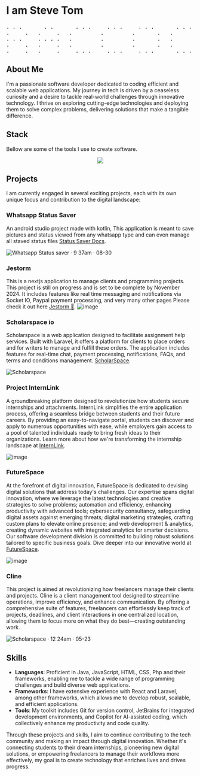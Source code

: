   <h1>
    I am Steve Tom
  </h1>
</center>


<center>
  <pre>
. . .       . .       . . .     . . .     . . .       . . .     .     .
.     .   .     .   .         .         .       .   .       .   . .   .         
. . .     . . . .   .         .         .       .   .       .   .  .  .    
.     .   .     .   .         .         .       .   .       .   .   . .    
.     .   .     .     . . .     . . .     . . .       . . .     .     .   
</pre>
</center>

## About Me
I'm a passionate software developer dedicated to coding efficient and scalable web applications. My journey in tech is driven by a ceaseless curiosity and a desire to tackle real-world challenges through innovative technology. I thrive on exploring cutting-edge technologies and deploying them to solve complex problems, delivering solutions that make a tangible difference.

## Stack
Bellow are some of the tools I use to create software.
<p align="center">
  <a href="https://skillicons.dev">
    <img src="https://skillicons.dev/icons?i=html,css,js,mysql,java,c,php,flutter,tailwind,react,next,nodejs,git,github,stackoverflow" />
  </a>
</p>

## Projects
I am currently engaged in several exciting projects, each with its own unique focus and contribution to the digital landscape:

### **Whatsapp Status Saver**
An android studio project made with kotlin, This application is meant to save pictures and status viewed from any whatsapp type and can even manage all staved status files
[Status Saver Docs](https://status-saver.vercel.app/).

![Whatsapp Status saver · 9 37am · 08-30](https://github.com/user-attachments/assets/8da01d7b-2bbf-4fca-a5b8-99a48d8257d9)

### **Jestorm**
This is a nextjs application to manage clients and programming projects. This project is still on progress and is set to be complete by November 2024. It includes features like real time messaging and notifications via Socket IO, Paypal payment processing, and very many other pages
Please check it out here
[Jestorm 🚀](https://jestorm.vercel.app/).
![image](https://github.com/user-attachments/assets/a76e8a3e-52cd-4ea6-a628-db7bf44ebd1c)


### **Scholarspace io**
Scholarspace is a web application designed to facilitate assignment help services. Built with Laravel, it offers a platform for clients to place orders and for writers to manage and fulfill these orders. The application includes features for real-time chat, payment processing, notifications, FAQs, and terms and conditions management. [ScholarSpace](https://scholarspace.me/).

![Scholarspace](https://github.com/Raccoon254/Raccoon254/assets/108453222/f621c227-161b-47d4-9caf-ed4b846f9f9d)

### **Project InternLink**
A groundbreaking platform designed to revolutionize how students secure internships and attachments. InternLink simplifies the entire application process, offering a seamless bridge between students and their future careers. By providing an easy-to-navigate portal, students can discover and apply to numerous opportunities with ease, while employers gain access to a pool of talented individuals ready to bring fresh ideas to their organizations. Learn more about how we're transforming the internship landscape at [InternLink](https://intern.co.ke/).

![image](https://github.com/Raccoon254/Raccoon254/assets/108453222/e8cde5f1-364e-41ec-8401-83e525e550bd)

 ### **FutureSpace**
At the forefront of digital innovation, FutureSpace is dedicated to devising digital solutions that address today's challenges. Our expertise spans digital innovation, where we leverage the latest technologies and creative strategies to solve problems; automation and efficiency, enhancing productivity with advanced tools; cybersecurity consultancy, safeguarding digital assets against emerging threats; digital marketing strategies, crafting custom plans to elevate online presence; and web development & analytics, creating dynamic websites with integrated analytics for smarter decisions. Our software development division is committed to building robust solutions tailored to specific business goals. Dive deeper into our innovative world at [FutureSpace](https://futurespace.vercel.app/).

![image](https://github.com/Raccoon254/Raccoon254/assets/108453222/5cf7dd64-5b52-4753-b036-02bef4e6dbf6)

### **Cline** 
This project is aimed at revolutionizing how freelancers manage their clients and projects. Cline is a client management tool designed to streamline operations, improve efficiency, and enhance communication. By offering a comprehensive suite of features, freelancers can effortlessly keep track of projects, deadlines, and client interactions in one centralized location, allowing them to focus more on what they do best—creating outstanding work.

![Scholarspace · 12 24am · 05-23](https://github.com/Raccoon254/Raccoon254/assets/108453222/99c1173e-e653-4674-891b-27260808d2b1)

<html>
  <body>
    <!--
    <div style="display: flex;">
      <img src="Screenshot 2024-03-07 110925.png" alt="Cline Project Image 2" width="49%" style="border-radius: 8px;">
      <img src="Screenshot 2024-03-07 110519.png" alt="Cline Project Image 1" width="49%" style="border-radius: 8px; margin-left: 2%;">
    </div>
    -->
  </body>
</html>

## Skills
- **Languages**: Proficient in Java, JavaScript, HTML, CSS, Php and their frameworks, enabling me to tackle a wide range of programming challenges and build diverse web applications.
- **Frameworks**: I have extensive experience with React and Laravel, among other frameworks, which allows me to develop robust, scalable, and efficient applications.
- **Tools**: My toolkit includes Git for version control, JetBrains for integrated development environments, and Copilot for AI-assisted coding, which collectively enhance my productivity and code quality.

Through these projects and skills, I aim to continue contributing to the tech community and making an impact through digital innovation. Whether it's connecting students to their dream internships, pioneering new digital solutions, or empowering freelancers to manage their workflows more effectively, my goal is to create technology that enriches lives and drives progress.
